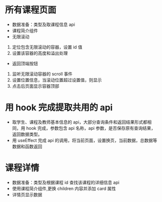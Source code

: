 # 所有课程页面

- 数据准备：类型及取课程信息 api
- 课程简介组件
- 无限滚动

1. 定位包含无限滚动的容器，设置 id 值
2. 设置该容器的高度和溢出处理

- 返回顶端按钮

1. 监听无限滚动容器的 scroll 事件
2. 设置位置信息，当滚动位置超过设置值，则显示
3. 点击后页面显示容器顶部

# 用 hook 完成提取共用的 api

- 取学生、课程及教师基本信息的 api，大部分查询条件和返回结果形式都相同，用 hook 完成，参数包含 api 名称，api 参数，是否保存原有查询结果，返回数据类型。
- 用 useEffect 完成 api 的调用，将当前页面，设置换页，当前数据，总数据等数据和函数返回

# 课程详情

- 数据准备：类型及根据课程 id 查找该课程的详细信息 api
- 使用课程简介组件,更换 children 内容并添加 card 属性
- 详情页显示数据
